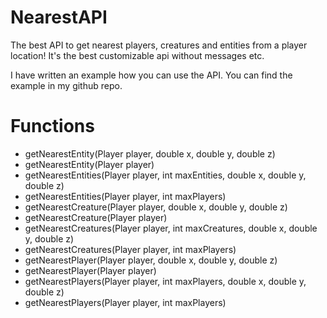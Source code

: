 # NearestAPI
The best API to get nearest players, creatures and entities from a player location! It's the best customizable api without messages etc.

I have written an example how you can use the API. You can find the example in my github repo.
# Functions
  * getNearestEntity(Player player, double x, double y, double z)
  * getNearestEntity(Player player)
  * getNearestEntities(Player player, int maxEntities, double x, double y, double z)
  * getNearestEntities(Player player, int maxPlayers)
  * getNearestCreature(Player player, double x, double y, double z)
  * getNearestCreature(Player player)
  * getNearestCreatures(Player player, int maxCreatures, double x, double y, double z)
  * getNearestCreatures(Player player, int maxPlayers)
  * getNearestPlayer(Player player, double x, double y, double z)
  * getNearestPlayer(Player player)
  * getNearestPlayers(Player player, int maxPlayers, double x, double y, double z)
  * getNearestPlayers(Player player, int maxPlayers)
